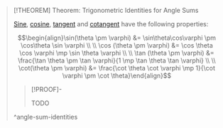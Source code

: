>[!THEOREM] Theorem: Trigonometric Identities for Angle Sums
>
>[Sine](Real%20Sine%20Function/Real%20Sine%20Function.md), [cosine](Real%20Cosine%20Function/Real%20Cosine%20Function.md), [tangent](Real%20Tangent%20Function/Real%20Tangent%20Function.md) and [cotangent](Real%20Cotangent%20Substitution/Real%20Cotangent%20Function.md) have the following properties:
>
>$$\begin{align}\sin(\theta \pm \varphi) &= \sin\theta\cos\varphi \pm \cos\theta \sin \varphi \\ \\ \cos (\theta \pm \varphi) &= \cos \theta \cos \varphi \mp \sin \theta \varphi \\ \\ \tan (\theta \pm \varphi) &= \frac{\tan \theta \pm \tan \varphi}{1 \mp \tan \theta \tan \varphi} \\ \\ \cot(\theta \pm \varphi) &= \frac{\cot \theta \cot \varphi \mp 1}{\cot \varphi \pm \cot \theta}\end{align}$$
>
>>[!PROOF]-
>>
>>TODO
>
>^angle-sum-identities
>